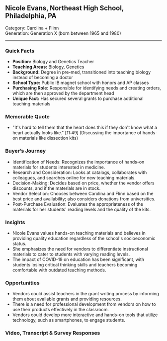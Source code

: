 ## Nicole Evans, Northeast High School, Philadelphia, PA

Category: Carolina + Flinn  
Generation: Generation X (born between 1965 and 1980)

---

### Quick Facts
- **Position:** Biology and Genetics Teacher
- **Teaching Areas:** Biology, Genetics
- **Background:** Degree in pre-med, transitioned into teaching biology instead of becoming a doctor
- **School Type:** Public IB magnet school with honors and AP classes
- **Purchasing Role:** Responsible for identifying needs and creating orders, which are then approved by the department head
- **Unique Fact:** Has secured several grants to purchase additional teaching materials

### Memorable Quote
- "It's hard to tell them that the heart does this if they don't know what a heart actually looks like." [11:49] (Discussing the importance of hands-on materials like dissection kits)

### Buyer’s Journey
- Identification of Needs: Recognizes the importance of hands-on materials for students interested in medicine.
- Research and Consideration: Looks at catalogs, collaborates with colleagues, and searches online for new teaching materials.
- Decision-Making: Decides based on price, whether the vendor offers discounts, and if the materials are in stock.
- Vendor Selection: Chooses between Carolina and Flinn based on the best price and availability; also considers donations from universities.
- Post-Purchase Evaluation: Evaluates the appropriateness of the materials for her students' reading levels and the quality of the kits.

### Insights
- Nicole Evans values hands-on teaching materials and believes in providing quality education regardless of the school's socioeconomic status.
- She emphasizes the need for vendors to differentiate instructional materials to cater to students with varying reading levels.
- The impact of COVID-19 on education has been significant, with students losing critical thinking skills and teachers becoming comfortable with outdated teaching methods.

### Opportunities
- Vendors could assist teachers in the grant writing process by informing them about available grants and providing resources.
- There is a need for professional development from vendors on how to use their products effectively in the classroom.
- Vendors could develop more interactive and hands-on tools that utilize technology, such as smartphones, to engage students.

### Video, Transcript & Survey Responses
